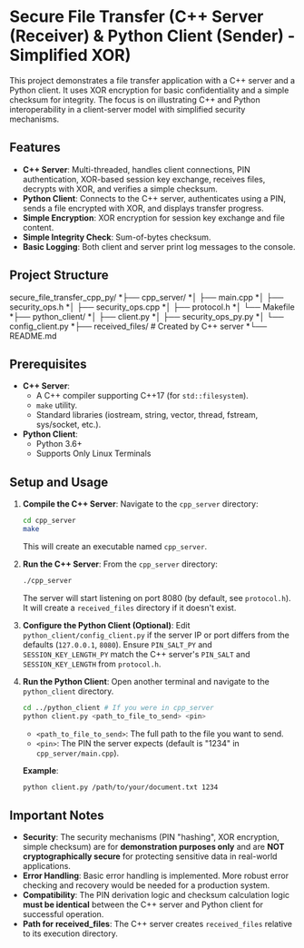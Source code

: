 # Secure File Transfer (C++ Server (Receiver) & Python Client (Sender) - Simplified XOR)

This project demonstrates a file transfer application with a C++ server and a Python client. It uses XOR encryption for basic confidentiality and a simple checksum for integrity. The focus is on illustrating C++ and Python interoperability in a client-server model with simplified security mechanisms.

## Features

* **C++ Server**: Multi-threaded, handles client connections, PIN authentication, XOR-based session key exchange, receives files, decrypts with XOR, and verifies a simple checksum.
* **Python Client**: Connects to the C++ server, authenticates using a PIN, sends a file encrypted with XOR, and displays transfer progress.
* **Simple Encryption**: XOR encryption for session key exchange and file content.
* **Simple Integrity Check**: Sum-of-bytes checksum.
* **Basic Logging**: Both client and server print log messages to the console.

## Project Structure
secure_file_transfer_cpp_py/
*├── cpp_server/
*│   ├── main.cpp
*│   ├── security_ops.h
*│   ├── security_ops.cpp
*│   ├── protocol.h
*│   └── Makefile
*├── python_client/
*│   ├── client.py
*│   ├── security_ops_py.py
*│   └── config_client.py
*├── received_files/       # Created by C++ server
*└── README.md

## Prerequisites

* **C++ Server**:
    * A C++ compiler supporting C++17 (for `std::filesystem`).
    * `make` utility.
    * Standard libraries (iostream, string, vector, thread, fstream, sys/socket, etc.).
* **Python Client**:
    * Python 3.6+
    * Supports Only Linux Terminals

## Setup and Usage

1.  **Compile the C++ Server**:
    Navigate to the `cpp_server` directory:
    ```bash
    cd cpp_server
    make
    ```
    This will create an executable named `cpp_server`.

2.  **Run the C++ Server**:
    From the `cpp_server` directory:
    ```bash
    ./cpp_server
    ```
    The server will start listening on port 8080 (by default, see `protocol.h`). It will create a `received_files` directory if it doesn't exist.

3.  **Configure the Python Client (Optional)**:
    Edit `python_client/config_client.py` if the server IP or port differs from the defaults (`127.0.0.1`, `8080`). Ensure `PIN_SALT_PY` and `SESSION_KEY_LENGTH_PY` match the C++ server's `PIN_SALT` and `SESSION_KEY_LENGTH` from `protocol.h`.

4.  **Run the Python Client**:
    Open another terminal and navigate to the `python_client` directory.
    ```bash
    cd ../python_client # If you were in cpp_server
    python client.py <path_to_file_to_send> <pin>
    ```
    * `<path_to_file_to_send>`: The full path to the file you want to send.
    * `<pin>`: The PIN the server expects (default is "1234" in `cpp_server/main.cpp`).

    **Example**:
    ```bash
    python client.py /path/to/your/document.txt 1234
    ```

## Important Notes

* **Security**: The security mechanisms (PIN "hashing", XOR encryption, simple checksum) are for **demonstration purposes only** and are **NOT cryptographically secure** for protecting sensitive data in real-world applications.
* **Error Handling**: Basic error handling is implemented. More robust error checking and recovery would be needed for a production system.
* **Compatibility**: The PIN derivation logic and checksum calculation logic **must be identical** between the C++ server and Python client for successful operation.
* **Path for received_files**: The C++ server creates `received_files` relative to its execution directory.
